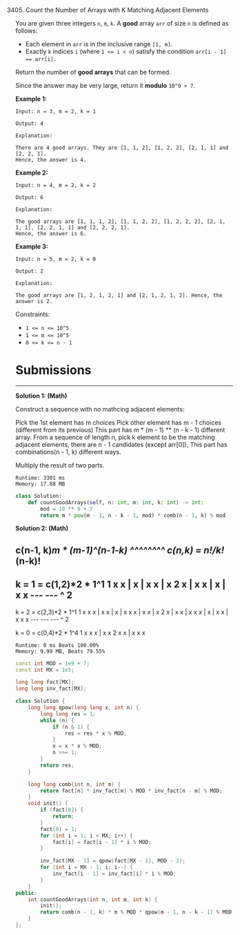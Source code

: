 3405. Count the Number of Arrays with K Matching Adjacent Elements

You are given three integers `n`, `m`, `k`. A **good** array `arr` of size `n` is defined as follows:

* Each element in `arr` is in the inclusive range `[1, m]`.
* Exactly `k` indices `i` (where `1 <= i < n`) satisfy the condition `arr[i - 1] == arr[i]`.

Return the number of **good arrays** that can be formed.

Since the answer may be very large, return it **modulo** `10^9 + 7`.

 

**Example 1:**
```
Input: n = 3, m = 2, k = 1

Output: 4

Explanation:

There are 4 good arrays. They are [1, 1, 2], [1, 2, 2], [2, 1, 1] and [2, 2, 1].
Hence, the answer is 4.
```

**Example 2:**
```
Input: n = 4, m = 2, k = 2

Output: 6

Explanation:

The good arrays are [1, 1, 1, 2], [1, 1, 2, 2], [1, 2, 2, 2], [2, 1, 1, 1], [2, 2, 1, 1] and [2, 2, 2, 1].
Hence, the answer is 6.
```

**Example 3:**
```
Input: n = 5, m = 2, k = 0

Output: 2

Explanation:

The good arrays are [1, 2, 1, 2, 1] and [2, 1, 2, 1, 2]. Hence, the answer is 2.
```

Constraints:

* `1 <= n <= 10^5`
* `1 <= m <= 10^5`
* `0 <= k <= n - 1`

# Submissions
---
**Solution 1: (Math)**

Construct a sequence with no mathcing adjacent elements:

Pick the 1st element has m choices
Pick other element has m - 1 choices (different from its previous)
This part has m * (m - 1) ** (n - k - 1) different array.
From a sequence of length n,
pick k element to be the matching adjacent elements,
there are n - 1 candidates (except arr[0]),
This part has combinations(n - 1, k) different ways.

Multiply the result of two parts.

```
Runtime: 3301 ms
Memory: 17.88 MB
```
```python
class Solution:
    def countGoodArrays(self, n: int, m: int, k: int) -> int:
        mod = 10 ** 9 + 7
        return m * pow(m - 1, n - k - 1, mod) * comb(n - 1, k) % mod
```

**Solution 2: (Math)**

c(n-1, k)*m * (m-1)^(n-1-k)
^^^^^^^^
c(n,k) = n!/k!*(n-k)!
-------------------------------------------
k = 1 = c(1,2)*2 * 1^1
1   x x      |   x      |    x x  |     x
2       x    |    x x   | x       | x x
    ---
      ---
    ^ 
    2 
------------------------------------------
k = 2 = c(2,3)*2 * 1^1
1   x x x    |  x x     | x       |    x x x  |     x x  |        x
2         x  |      x x |   x x x |  x        | x x      |  x x x
    ---
      ---
        --- 
    ^
    2

k = 0 = c(0,4)*2 * 1^4
1   x   x   x |   x   x
2     x   x   | x   x   x

```
Runtime: 0 ms Beats 100.00%
Memory: 9.99 MB, Beats 79.55%
```
```c++
const int MOD = 1e9 + 7;
const int MX = 1e5;

long long fact[MX];
long long inv_fact[MX];

class Solution {
    long long qpow(long long x, int n) {
        long long res = 1;
        while (n) {
            if (n & 1) {
                res = res * x % MOD;
            }
            x = x * x % MOD;
            n >>= 1;
        }
        return res;
    }

    long long comb(int n, int m) {
        return fact[n] * inv_fact[m] % MOD * inv_fact[n - m] % MOD;
    }
    void init() {
        if (fact[0]) {
            return;
        }
        fact[0] = 1;
        for (int i = 1; i < MX; i++) {
            fact[i] = fact[i - 1] * i % MOD;
        }

        inv_fact[MX - 1] = qpow(fact[MX - 1], MOD - 2);
        for (int i = MX - 1; i; i--) {
            inv_fact[i - 1] = inv_fact[i] * i % MOD;
        }
    }
public:
    int countGoodArrays(int n, int m, int k) {
        init();
        return comb(n - 1, k) * m % MOD * qpow(m - 1, n - k - 1) % MOD;
    }
};
```

